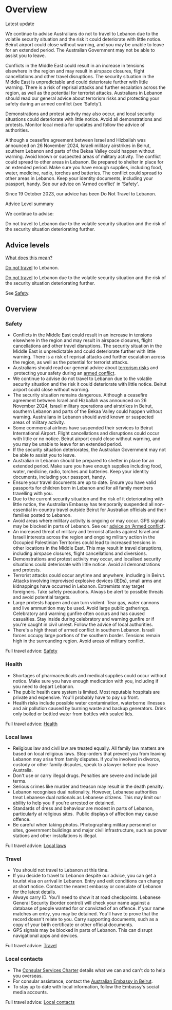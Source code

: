 # Overview

Latest update

We continue to advise Australians do not to travel to Lebanon due to the volatile security situation and the risk it could deteriorate with little notice. Beirut airport could close without warning, and you may be unable to leave for an extended period. The Australian Government may not be able to assist you to leave.  
  
Conflicts in the Middle East could result in an increase in tensions elsewhere in the region and may result in airspace closures, flight cancellations and other travel disruptions. The security situation in the Middle East is unpredictable and could deteriorate further with little warning. There is a risk of reprisal attacks and further escalation across the region, as well as the potential for terrorist attacks. Australians in Lebanon should read our general advice about terrorism risks and protecting your safety during an armed conflict (see ‘Safety’).  
  
Demonstrations and protest activity may also occur, and local security situations could deteriorate with little notice. Avoid all demonstrations and protests. Monitor local media for updates and follow the advice of authorities.  
  
Although a ceasefire agreement between Israel and Hizballah was announced on 26 November 2024, Israeli military airstrikes in Beirut, southern Lebanon and parts of the Bekaa Valley could happen without warning. Avoid known or suspected areas of military activity. The conflict could spread to other areas in Lebanon. Be prepared to shelter in place for an extended period. Make sure you have enough supplies, including food, water, medicine, radio, torches and batteries. The conflict could spread to other areas in Lebanon. Keep your identity documents, including your passport, handy. See our advice on 'Armed conflict' in 'Safety'.  
  
Since 19 October 2023, our advice has been Do Not Travel to Lebanon.

Advice Level summary

We continue to advise:

Do not travel to Lebanon due to the volatile security situation and the risk of the security situation deteriorating further.

## Advice levels

[What does this mean?](/before-you-go/travel-advice-explained/)

[Do not travel](https://www.smartraveller.gov.au/consular-services/travel-advice-explained#level4 ) to Lebanon.

[Do not travel](https://www.smartraveller.gov.au/consular-services/travel-advice-explained#level4 ) to Lebanon due to the volatile security situation and the risk of the security situation deteriorating further.

See [Safety](#safety).

## Overview

### Safety

* Conflicts in the Middle East could result in an increase in tensions elsewhere in the region and may result in airspace closures, flight cancellations and other travel disruptions. The security situation in the Middle East is unpredictable and could deteriorate further with little warning. There is a risk of reprisal attacks and further escalation across the region, as well as the potential for terrorist attacks.
* Australians should read our general advice about [terrorism risks](https://aus01.safelinks.protection.outlook.com/?url=https%3A%2F%2Fwww.smartraveller.gov.au%2Fbefore-you-go%2Fsafety%2Fterrorism&data=05%7C02%7Ctravel.advice%40dfat.gov.au%7C16c8c58f64de46df6caa08ddb1e93e18%7C9b7f23b30e8347a58a40ffa8a6fea536%7C0%7C0%7C638862337525088846%7CUnknown%7CTWFpbGZsb3d8eyJFbXB0eU1hcGkiOnRydWUsIlYiOiIwLjAuMDAwMCIsIlAiOiJXaW4zMiIsIkFOIjoiTWFpbCIsIldUIjoyfQ%3D%3D%7C0%7C%7C%7C&sdata=5u8W%2FTVyGCdsRRl%2BmayaLkV%2FmR20Ls1LkH0pckMjk2w%3D&reserved=0) and  protecting your safety during an [armed conflict](https://aus01.safelinks.protection.outlook.com/?url=https%3A%2F%2Fwww.smartraveller.gov.au%2Fbefore-you-go%2Fstaying-safe%2Farmed-conflict&data=05%7C02%7Ctravel.advice%40dfat.gov.au%7C16c8c58f64de46df6caa08ddb1e93e18%7C9b7f23b30e8347a58a40ffa8a6fea536%7C0%7C0%7C638862337525123454%7CUnknown%7CTWFpbGZsb3d8eyJFbXB0eU1hcGkiOnRydWUsIlYiOiIwLjAuMDAwMCIsIlAiOiJXaW4zMiIsIkFOIjoiTWFpbCIsIldUIjoyfQ%3D%3D%7C0%7C%7C%7C&sdata=xb7cAVOyMbxADT4V5Ll%2BRFOpW3qDG7nKTx0EB5CCHME%3D&reserved=0).
* We continue to advise do not travel to Lebanon due to the volatile security situation and the risk it could deteriorate with little notice. Beirut airport could close without warning.
* The security situation remains dangerous. Although a ceasefire agreement between Israel and Hizballah was announced on 26 November 2024, Israeli military operations and airstrikes in Beirut, southern Lebanon and parts of the Bekaa Valley could happen without warning. Australians in Lebanon should avoid known or suspected areas of military activity.
* Some commercial airlines have suspended their services to Beirut International Airport. Flight cancellations and disruptions could occur with little or no notice. Beirut airport could close without warning, and you may be unable to leave for an extended period.
* If the security situation deteriorates, the Australian Government may not be able to assist you to leave.
* Australian in Lebanon should be prepared to shelter in place for an extended period. Make sure you have enough supplies including food, water, medicine, radio, torches and batteries. Keep your identity documents, including your passport, handy.
* Ensure your travel documents are up to date. Ensure you have valid passports for children born in Lebanon and for all family members travelling with you.
* Due to the current security situation and the risk of it deteriorating with little notice, the Australian Embassy has temporarily suspended all non-essential in-country travel outside Beirut for Australian officials and their families posted to Lebanon.
* Avoid areas where military activity is ongoing or may occur. GPS signals may be blocked in parts of Lebanon. See our [advice on ‘Armed conflict](https://www.smartraveller.gov.au/while-youre-away/crisis-or-emergency/theres-armed-conflict)’.
* An increased threat of military and terrorist attacks against Israel and Israeli interests across the region and ongoing military action in the Occupied Palestinian Territories could lead to increased tensions in other locations in the Middle East. This may result in travel disruptions, including airspace closures, flight cancellations and diversions.
* Demonstrations and protest activity may occur, and localised security situations could deteriorate with little notice. Avoid all demonstrations and protests.
* Terrorist attacks could occur anytime and anywhere, including in Beirut. Attacks involving improvised explosive devices (IEDs), small arms and kidnappings have occurred in Lebanon. Extremists may target foreigners. Take safety precautions. Always be alert to possible threats and avoid potential targets.
* Large protests happen and can turn violent. Tear gas, water cannons and live ammunition may be used. Avoid large public gatherings. Celebratory and warning gunfire often occurs and has caused casualties. Stay inside during celebratory and warning gunfire or if you're caught in civil unrest. Follow the advice of local authorities.
* There's a high threat of armed conflict in southern Lebanon. Israeli forces occupy large portions of the southern border. Tensions remain high in the surrounding region. Avoid areas of military conflict.

Full travel advice: [Safety](#safety)

### Health

* Shortages of pharmaceuticals and medical supplies could occur without notice. Make sure you have enough medication with you, including if you need to depart Lebanon.
* The public health care system is limited. Most reputable hospitals are private and expensive. You'll probably have to pay up front.
* Health risks include possible water contamination, waterborne illnesses and air pollution caused by burning waste and backup generators. Drink only boiled or bottled water from bottles with sealed lids.

Full travel advice: [Health](#health)

### Local laws

* Religious law and civil law are treated equally. All family law matters are based on local religious laws. Stop-orders that prevent you from leaving Lebanon may arise from family disputes. If you're involved in divorce, custody or other family disputes, speak to a lawyer before you leave Australia.
* Don't use or carry illegal drugs. Penalties are severe and include jail terms.
* Serious crimes like murder and treason may result in the death penalty.
* Lebanon recognises dual nationality. However, Lebanese authorities treat Lebanese dual nationals as Lebanese citizens. This may limit our ability to help you if you're arrested or detained.
* Standards of dress and behaviour are modest in parts of Lebanon, particularly at religious sites.  Public displays of affection may cause offence.
* Be careful when taking photos. Photographing military personnel or sites, government buildings and major civil infrastructure, such as power stations and other installations is illegal.

Full travel advice: [Local laws](#local-laws)

### Travel

* You should not travel to Lebanon at this time.
* If you decide to travel to Lebanon despite our advice, you can get a tourist visa on arrival in Lebanon. Entry and exit conditions can change at short notice. Contact the nearest embassy or consulate of Lebanon for the latest details.
* Always carry ID. You'll need to show it at road checkpoints. Lebanese General Security (border control) will check your name against a database of people wanted for or convicted of an offence. If your name matches an entry, you may be detained. You'll have to prove that the record doesn't relate to you. Carry supporting documents, such as a copy of your birth certificate or other official documents.
* GPS signals may be blocked in parts of Lebanon. This can disrupt navigational apps and devices.

Full travel advice: [Travel](#travel)

### Local contacts

* The [Consular Services Charter](https://www.smartraveller.gov.au/consular-services/consular-services-charter) details what we can and can't do to help you overseas.
* For consular assistance, contact the [Australian Embassy in Beirut](http://www.lebanon.embassy.gov.au/).
* To stay up to date with local information, follow the Embassy's social media accounts.

Full travel advice: [Local contacts](#local-contacts)